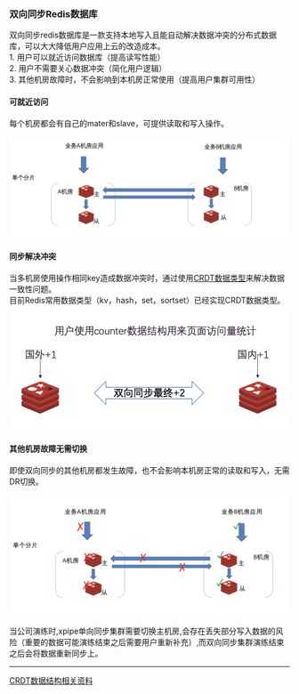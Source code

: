 
### 双向同步Redis数据库
  双向同步redis数据库是一款支持本地写入且能自动解决数据冲突的分布式数据库，可以大大降低用户应用上云的改造成本。<br>
    1. 用户可以就近访问数据库（提高读写性能）<br>
    2. 用户不需要关心数据冲突（简化用户逻辑）<br>
    3. 其他机房故障时，不会影响到本机房正常使用（提高用户集群可用性）<br>

  

#### 可就近访问

  每个机房都会有自己的mater和slave，可提供读取和写入操作。<br>

  ![同步解决](./就近读写.png)

#### 同步解决冲突

  当多机房使用操作相同key造成数据冲突时，通过使用[CRDT数据类型](https://en.wikipedia.org/wiki/Conflict-free_replicated_data_type)来解决数据一致性问题。<br>
  目前Redis常用数据类型（kv，hash，set，sortset）已经实现CRDT数据类型。

  ![双向同步效果](./双向同步效果.png)

#### 其他机房故障无需切换
    
  即使双向同步的其他机房都发生故障，也不会影响本机房正常的读取和写入，无需DR切换。<br>
   
  ![机房故障](./机房故障.png)


  当公司演练时,xpipe单向同步集群需要切换主机房,会存在丢失部分写入数据的风险（重要的数据可能演练结束之后需要用户重新补充）,而双向同步集群演练结束之后会将数据重新同步上。
  
-------
[CRDT数据结构相关资料](原理/crdt资料.md)
